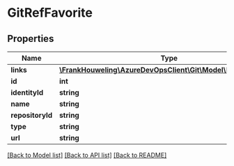 # GitRefFavorite

## Properties
Name | Type | Description | Notes
------------ | ------------- | ------------- | -------------
**links** | [**\FrankHouweling\AzureDevOpsClient\Git\Model\ReferenceLinks**](ReferenceLinks.md) |  | [optional] 
**id** | **int** |  | [optional] 
**identityId** | **string** |  | [optional] 
**name** | **string** |  | [optional] 
**repositoryId** | **string** |  | [optional] 
**type** | **string** |  | [optional] 
**url** | **string** |  | [optional] 

[[Back to Model list]](../README.md#documentation-for-models) [[Back to API list]](../README.md#documentation-for-api-endpoints) [[Back to README]](../README.md)


